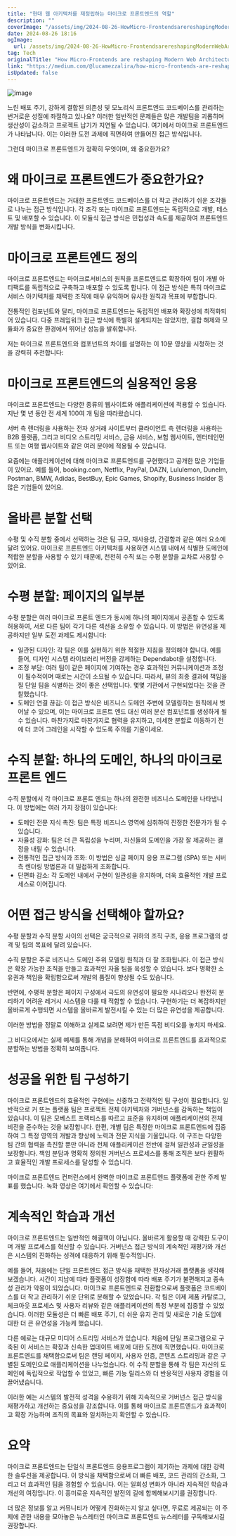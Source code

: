 ```yaml
---
title: "현대 웹 아키텍처를 재정립하는 마이크로 프론트엔드의 역할"
description: ""
coverImage: "/assets/img/2024-08-26-HowMicro-FrontendsarereshapingModernWebArchitecture_0.png"
date: 2024-08-26 18:16
ogImage: 
  url: /assets/img/2024-08-26-HowMicro-FrontendsarereshapingModernWebArchitecture_0.png
tag: Tech
originalTitle: "How Micro-Frontends are reshaping Modern Web Architecture"
link: "https://medium.com/@lucamezzalira/how-micro-frontends-are-reshaping-modern-web-architecture-0259ce7dfb7f"
isUpdated: false
---
```



![image](/assets/img/2024-08-26-HowMicro-FrontendsarereshapingModernWebArchitecture_0.png)

느린 배포 주기, 강하게 결합된 의존성 및 모노리식 프론트엔드 코드베이스를 관리하는 번거로운 성질에 좌절하고 있나요? 이러한 일반적인 문제들은 많은 개발팀을 괴롭히며 생산성이 감소하고 프로젝트 납기가 지연될 수 있습니다. 여기에서 마이크로 프론트엔드가 나타납니다. 이는 이러한 도전 과제에 직면하여 만들어진 접근 방식입니다.

그런데 마이크로 프론트엔드가 정확히 무엇이며, 왜 중요한가요?

# 왜 마이크로 프론트엔드가 중요한가요?

<div class="content-ad"></div>

마이크로 프론트엔드는 거대한 프론트엔드 코드베이스를 더 작고 관리하기 쉬운 조각들로 나누는 접근 방식입니다. 각 조각 또는 마이크로 프론트엔드는 독립적으로 개발, 테스트 및 배포할 수 있습니다. 이 모듈식 접근 방식은 민첩성과 속도를 제공하여 프론트엔드 개발 방식을 변화시킵니다.

# 마이크로 프론트엔드 정의

마이크로 프론트엔드는 마이크로서비스의 원칙을 프론트엔드로 확장하여 팀이 개별 아티팩트를 독립적으로 구축하고 배포할 수 있도록 합니다. 이 접근 방식은 특히 마이크로서비스 아키텍처를 채택한 조직에 매우 유익하며 유사한 원칙과 목표에 부합합니다.

전통적인 컴포넌트와 달리, 마이크로 프론트엔드는 독립적인 배포와 확장성에 최적화되어 있습니다. 다중 프레임워크 접근 방식에 특별히 설계되지는 않았지만, 결합 해제와 모듈화가 중요한 환경에서 뛰어난 성능을 발휘합니다.

<div class="content-ad"></div>

저는 마이크로 프론트엔드와 컴포넌트의 차이를 설명하는 이 10분 영상을 시청하는 것을 강력히 추천합니다:

# 마이크로 프론트엔드의 실용적인 응용

마이크로 프론트엔드는 다양한 종류의 웹사이트와 애플리케이션에 적용할 수 있습니다. 지난 몇 년 동안 전 세계 100여 개 팀을 따라왔습니다.

서버 측 렌더링을 사용하는 전자 상거래 사이트부터 클라이언트 측 렌더링을 사용하는 B2B 플랫폼, 그리고 비디오 스트리밍 서비스, 금융 서비스, 보험 웹사이트, 엔터테인먼트 또는 여행 웹사이트와 같은 여러 분야에 적용될 수 있습니다.

<div class="content-ad"></div>

요즘에는 애플리케이션에 대해 마이크로 프론트엔드를 구현했다고 공개한 많은 기업들이 있어요. 예를 들어, booking.com, Netflix, PayPal, DAZN, Lululemon, Dunelm, Postman, BMW, Adidas, BestBuy, Epic Games, Shopify, Business Insider 등 많은 기업들이 있어요.

# 올바른 분할 선택

수평 및 수직 분할 중에서 선택하는 것은 팀 규모, 재사용성, 간결함과 같은 여러 요소에 달려 있어요. 마이크로 프론트엔드 아키텍처를 사용하면 시스템 내에서 식별한 도메인에 적합한 분할을 사용할 수 있기 때문에, 천천히 수직 또는 수평 분할을 교차로 사용할 수 있어요.

# 수평 분할: 페이지의 일부분

<div class="content-ad"></div>

수평 분할은 여러 마이크로 프론트 엔드가 동시에 하나의 페이지에서 공존할 수 있도록 허용하여, 서로 다른 팀이 각기 다른 섹션을 소유할 수 있습니다. 이 방법은 유연성을 제공하지만 일부 도전 과제도 제시합니다:

- 일관된 디자인: 각 팀은 이를 실현하기 위한 적절한 지침을 정의해야 합니다. 예를 들어, 디자인 시스템 라이브러리 버전을 강제하는 Dependabot을 설정합니다.
- 조정 부담: 여러 팀이 같은 페이지에 기여하는 경우 효과적인 커뮤니케이션과 조정이 필수적이며 때로는 시간이 소요될 수 있습니다. 따라서, 뷰의 최종 결과에 책임을 질 단일 팀을 식별하는 것이 좋은 선택입니다. 몇몇 기관에서 구현되었다는 것을 관찰했습니다.
- 도메인 연결 끊김: 이 접근 방식은 비즈니스 도메인 주변에 모델링하는 원칙에서 벗어날 수 있으며, 이는 마이크로 프론트 엔드 대신 여러 분산 컴포넌트를 생성하게 될 수 있습니다. 마찬가지로 마찬가지로 협력을 유지하고, 미세한 분할로 이동하기 전에 더 코어 그레인을 시작할 수 있도록 주의를 기울이세요.

# 수직 분할: 하나의 도메인, 하나의 마이크로 프론트 엔드

수직 분할에서 각 마이크로 프론트 엔드는 하나의 완전한 비즈니스 도메인을 나타냅니다. 이 방법에는 여러 가지 장점이 있습니다:

<div class="content-ad"></div>

- 도메인 전문 지식 촉진: 팀은 특정 비즈니스 영역에 심취하여 진정한 전문가가 될 수 있습니다.
- 자율성 강화: 팀은 더 큰 독립성을 누리며, 자신들의 도메인을 가장 잘 제공하는 결정을 내릴 수 있습니다.
- 전통적인 접근 방식과 조화: 이 방법은 싱글 페이지 응용 프로그램 (SPA) 또는 서버 측 렌더링 방법론과 더 밀접하게 조화합니다.
- 단편화 감소: 각 도메인 내에서 구현이 일관성을 유지하며, 더욱 효율적인 개발 프로세스로 이어집니다.

# 어떤 접근 방식을 선택해야 할까요?

수평 분할과 수직 분할 사이의 선택은 궁극적으로 귀하의 조직 구조, 응용 프로그램의 성격 및 팀의 목표에 달려 있습니다.

수직 분할은 주로 비즈니스 도메인 주위 모델링 원칙과 더 잘 조화됩니다. 이 접근 방식은 확장 가능한 조직을 만들고 효과적인 자율 팀을 육성할 수 있습니다. 보다 명확한 소유권과 책임을 확립함으로써 개발의 품질이 향상될 수도 있습니다.

<div class="content-ad"></div>

반면에, 수평적 분할은 페이지 구성에서 극도의 유연성이 필요한 시나리오나 완전히 분리하기 어려운 레거시 시스템을 다룰 때 적합할 수 있습니다. 구현하기는 더 복잡하지만 올바르게 수행되면 시스템을 올바르게 발전시킬 수 있는 더 많은 유연성을 제공합니다.

이러한 방법을 정말로 이해하고 실제로 보려면 제가 만든 독점 비디오를 놓치지 마세요.

그 비디오에서는 실제 예제를 통해 개념을 분해하여 마이크로 프론트엔드를 효과적으로 분할하는 방법을 정확히 보여줍니다.

# 성공을 위한 팀 구성하기

<div class="content-ad"></div>

마이크로 프론트엔드의 효율적인 구현에는 신중하고 전략적인 팀 구성이 필요합니다. 일반적으로 커 또는 플랫폼 팀은 프로젝트 전체 아키텍처와 거버넌스를 감독하는 책임이 있습니다. 이 팀은 모베스트 프랙티스를 따르고 표준을 유지하며 애플리케이션의 전체 비전을 준수하는 것을 보장합니다. 한편, 개별 팀은 특정한 마이크로 프론트엔드에 집중하여 그 특정 영역의 개발과 향상에 노력과 전문 지식을 기울입니다. 이 구조는 다양한 팀 간의 협력을 촉진할 뿐만 아니라 전체 애플리케이션 전반에 걸쳐 일관성과 균일성을 보장합니다. 책임 분담과 명확히 정의된 거버넌스 프로세스를 통해 조직은 보다 원활하고 효율적인 개발 프로세스를 달성할 수 있습니다.

마이크로 프론트엔드 컨퍼런스에서 완벽한 마이크로 프론트엔드 플랫폼에 관한 주제 발표를 했습니다. 녹화 영상은 여기에서 확인할 수 있습니다:

# 계속적인 학습과 개선

마이크로 프론트엔드는 일반적인 해결책이 아닙니다. 올바르게 활용할 때 강력한 도구이며 개발 프로세스를 혁신할 수 있습니다. 거버넌스 접근 방식의 계속적인 재평가와 개선은 시스템의 진화하는 성격에 대응하기 위해 필수적입니다.

<div class="content-ad"></div>

예를 들어, 처음에는 단일 프론트엔드 접근 방식을 채택한 전자상거래 플랫폼을 생각해 보겠습니다. 시간이 지남에 따라 플랫폼이 성장함에 따라 배포 주기가 불편해지고 종속성 관리가 악몽이 되었습니다. 마이크로 프론트엔드로 전환함으로써 플랫폼은 코드베이스를 더 작고 관리하기 쉬운 단위로 분해할 수 있었습니다. 각 팀은 이제 제품 카탈로그, 체크아웃 프로세스 및 사용자 리뷰와 같은 애플리케이션의 특정 부분에 집중할 수 있었습니다. 이러한 모듈성은 더 빠른 배포 주기, 더 쉬운 유지 관리 및 새로운 기술 도입에 대한 더 큰 유연성을 가능케 했습니다.

다른 예로는 대규모 미디어 스트리밍 서비스가 있습니다. 처음에 단일 프로그램으로 구축된 이 서비스는 확장과 신속한 업데이트 배포에 대한 도전에 직면했습니다. 마이크로 프론트엔드를 채택함으로써 팀은 랜딩 페이지, 사용자 인증, 콘텐츠 스트리밍과 같은 구별된 도메인으로 애플리케이션을 나누었습니다. 이 수직 분할을 통해 각 팀은 자신의 도메인에 독립적으로 작업할 수 있었고, 빠른 기능 릴리스와 더 반응적인 사용자 경험을 이끌어냈습니다.

이러한 예는 시스템의 발전적 성격을 수용하기 위해 지속적으로 거버넌스 접근 방식을 재평가하고 개선하는 중요성을 강조합니다. 이를 통해 마이크로 프론트엔드가 효과적이고 확장 가능하며 조직의 목표와 일치하는지 확인할 수 있습니다.

# 요약

<div class="content-ad"></div>

마이크로 프론트엔드는 단일식 프론트엔드 응용프로그램이 제기하는 과제에 대한 강력한 솔루션을 제공합니다. 이 방식을 채택함으로써 더 빠른 배포, 코드 관리의 간소화, 그리고 더 효과적인 팀을 경험할 수 있습니다. 이는 일회성 변화가 아니라 지속적인 학습과 개선의 여정입니다. 이 흥미로운 지속적인 발전의 길에 함께해보시기를 권장합니다.

더 많은 정보를 알고 커뮤니티가 어떻게 진화하는지 알고 싶다면, 무료로 제공되는 이 주제에 관한 내용을 모아놓은 뉴스레터인 마이크로 프론트엔드 뉴스레터를 구독해보시길 권장합니다.